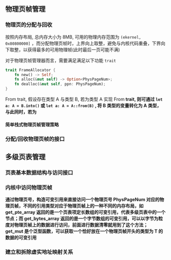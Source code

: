 ## 物理页帧管理

### 物理页的分配与回收

按照内存布局, 总内存大小为 8MB, 可用的物理内存范围为 `(ekernel, 0x80800000]` ，而分配物理页帧时，上界向上取整，避免与内核代码重叠，下界向下取整，以获得最多的可用物理帧(此时最后一页可能不满)

对于物理页帧管理器而言，需要满足满足以下功能 `trait`

```rust
trait FrameAllocator {
    fn new() -> Self;
    fn alloc(&mut self) -> Option<PhysPageNum>;
    fn dealloc(&mut self, ppn: PhysPageNum);
}
```

From<T> trait, 假设存在类型 A 与类型 B, 若为类型 A 实现 From<B> trait, 则可通过 `let a: A = B.into()` 或 `let a: A = A::from(B)` , 将 B 类型的变量转化为 A 类型，与此同时，若为
 

#### 简单栈式物理页帧管理策略




### 分配/回收物理页帧的接口

## 多级页表管理

### 页表基本数据结构与访问接口

### 内核中访问物理页帧

通过物理页号，构造可变引用来直接访问一个物理页号 PhysPageNum 对应的物理页帧，不同的引用类型对应于物理页帧上的一种不同的内存布局，如 get_pte_array 返回的是一个页表项定长数组的可变引用，代表多级页表中的一个节点；而 get_bytes_array 返回的是一个字节数组的可变引用，可以以字节为粒度对物理页帧上的数据进行访问，前面进行数据清零就用到了这个方法； get_mut 是个泛型函数，可以获取一个恰好放在一个物理页帧开头的类型为 T 的数据的可变引用

### 建立和拆除虚实地址映射关系

